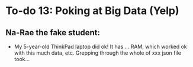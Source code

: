 # To-do 13: Poking at Big Data (Yelp)

## Na-Rae the fake student:
- My 5-year-old ThinkPad laptop did ok! It has ... RAM, which worked ok with this much data, etc. Grepping through the whole of xxx json file took...
